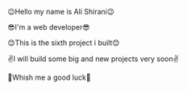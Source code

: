 😉Hello my name is Ali Shirani😉

😎I'm a web developer😎

😊This is the sixth project i built😊

✌I will build some big and new projects very soon✌

🤞Whish me a good luck🤞
